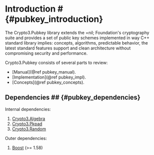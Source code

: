 # Introduction # {#pubkey_introduction}

The Crypto3.Pubkey library extends the =nil; Foundation's cryptography suite and provides a set of public key schemes
implemented in way C++ standard library implies: concepts, algorithms, predictable behavior, the latest standard
features support and clean architecture without compromising security and performance.

Crypto3.Pubkey consists of several parts to review:

* [Manual](@ref pubkey_manual).
* [Implementation](@ref pubkey_impl).
* [Concepts](@ref pubkey_concepts).

## Dependencies ## {#pubkey_dependencies}

Internal dependencies:

1. [Crypto3.Algebra](https://github.com/alloc-init/crypto3-algebra.git)
2. [Crypto3.Pkpad](https://github.com/alloc-init/crypto3-pkpad.git)
2. [Crypto3.Random](https://github.com/alloc-init/crypto3-random.git)

Outer dependencies:

1. [Boost](https://boost.org) (>= 1.58)